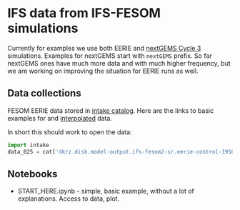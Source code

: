 # IFS data from IFS-FESOM simulations

Currently for examples we use both EERIE and [nextGEMS Cycle 3](https://easy.gems.dkrz.de/DYAMOND/NextGEMS/index.html#id4) simulations. Examples for nextGEMS start with `nextGEMS` prefix. So far nextGEMS ones have much more data and with much higher frequency, but we are working on improving the situation for EERIE runs as well.

## Data collections

FESOM EERIE data stored in [intake catalog](https://intake.readthedocs.io/en/latest/catalog.html). Here are the links to basic examples for and [interpolated](https://github.com/eerie-project/EERIE_hackathon_2023/blob/main/IFS_FESOM/IFS/STARTHERE_IFS_interpolated_data.ipynb) data.

In short this should work to open the data:
```python
import intake
data_025 = cat['dkrz.disk.model-output.ifs-fesom2-sr.eerie-control-1950.atmos.gr025']['daily'].to_dask() # for daily interpolated data
```

## Notebooks

* START_HERE.ipynb - simple, basic example, without a lot of explanations. Access to data, plot.




